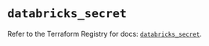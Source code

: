 # `databricks_secret`

Refer to the Terraform Registry for docs: [`databricks_secret`](https://registry.terraform.io/providers/databricks/databricks/1.51.0/docs/resources/secret).
